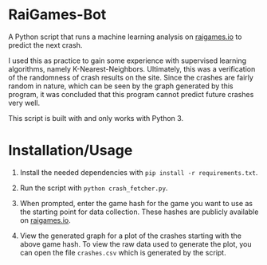 RaiGames-Bot
===

A Python script that runs a machine learning analysis on [raigames.io](https://raigames.io/) to predict the next crash.

I used this as practice to gain some experience with supervised learning algorithms, namely K-Nearest-Neighbors. Ultimately, this was a verification of the randomness of crash results on the site. Since the crashes are fairly random in nature, which can be seen by the graph generated by this program, it was concluded that this program cannot predict future crashes very well.

This script is built with and only works with Python 3.

Installation/Usage
==

1. Install the needed dependencies with `pip install -r requirements.txt`.

2. Run the script with `python crash_fetcher.py`.

3. When prompted, enter the game hash for the game you want to use as the starting point for data collection. These hashes are publicly available on [raigames.io](https://raigames.io/).

4. View the generated graph for a plot of the crashes starting with the above game hash. To view the raw data used to
generate the plot, you can open the file `crashes.csv` which is generated by the script.
